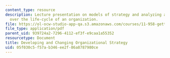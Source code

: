 ```yaml
---
content_type: resource
description: Lecture presentation on models of strategy and analyzing alignment changes
  over the life-cycle of an organization.
file: https://ol-ocw-studio-app-qa.s3.amazonaws.com/courses/11-958-getting-things-implemented-strategy-people-performance-and-leadership-january-iap-2009/05f030c5f57ab346ee2f86a8787980ce_slides2.pdf
file_type: application/pdf
parent_uid: 939724a2-7296-4112-ef3f-e9caa1a55352
resourcetype: Document
title: Developing and Changing Organizational Strategy
uid: 05f030c5-f57a-b346-ee2f-86a8787980ce
---
```

